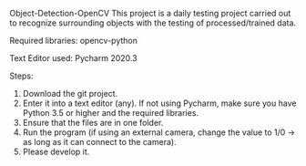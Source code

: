 Object-Detection-OpenCV
This project is a daily testing project carried out to recognize surrounding objects with the testing of processed/trained data.

Required libraries:
opencv-python

Text Editor used:
Pycharm 2020.3

Steps:

1. Download the git project.
2. Enter it into a text editor (any). If not using Pycharm, make sure you have Python 3.5 or higher and the required libraries.
3. Ensure that the files are in one folder.
4. Run the program (if using an external camera, change the value to 1/0 -> as long as it can connect to the camera).
5. Please develop it.
